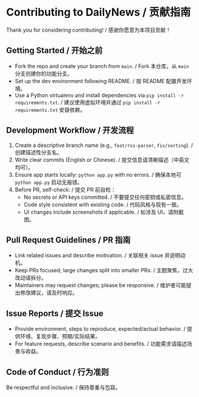 # Contributing to DailyNews / 贡献指南

Thank you for considering contributing! / 感谢你愿意为本项目贡献！

## Getting Started / 开始之前
- Fork the repo and create your branch from `main`. / Fork 本仓库，从 `main` 分支创建你的功能分支。
- Set up the dev environment following README. / 按 README 配置开发环境。
- Use a Python virtualenv and install dependencies via `pip install -r requirements.txt`. / 建议使用虚拟环境并通过 `pip install -r requirements.txt` 安装依赖。

## Development Workflow / 开发流程
1. Create a descriptive branch name (e.g., `feat/rss-parser`, `fix/sorting`). / 创建描述性分支名。
2. Write clear commits (English or Chinese). / 提交信息请清晰描述（中英文均可）。
3. Ensure app starts locally: `python app.py` with no errors. / 确保本地可 `python app.py` 启动无报错。
4. Before PR, self-check: / 提交 PR 前自检：
   - No secrets or API keys committed. / 不要提交任何密钥或私密信息。
   - Code style consistent with existing code. / 代码风格与现有一致。
   - UI changes include screenshots if applicable. / 如涉及 UI，请附截图。

## Pull Request Guidelines / PR 指南
- Link related issues and describe motivation. / 关联相关 issue 并说明动机。
- Keep PRs focused; large changes split into smaller PRs. / 主题聚焦，过大改动请拆分。
- Maintainers may request changes; please be responsive. / 维护者可能提出修改建议，请及时响应。

## Issue Reports / 提交 Issue
- Provide environment, steps to reproduce, expected/actual behavior. / 提供环境、复现步骤、预期/实际结果。
- For feature requests, describe scenario and benefits. / 功能需求请描述场景与收益。

## Code of Conduct / 行为准则
Be respectful and inclusive. / 保持尊重与包容。